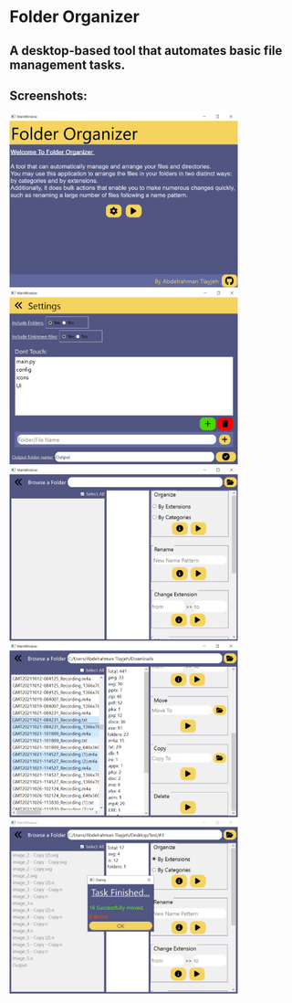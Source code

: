 # Folder Organizer

## A desktop-based tool that automates basic file management tasks.

## Screenshots:
<p float="left">
    <img src="imgs/img_1.png" width="400">
    <img src="imgs/img_2.png" width="400">
    <img src="imgs/img_3.png" width="400">
    <img src="imgs/img_4.png" width="400">
    <img src="imgs/img_5.png" width="400">
</p>
